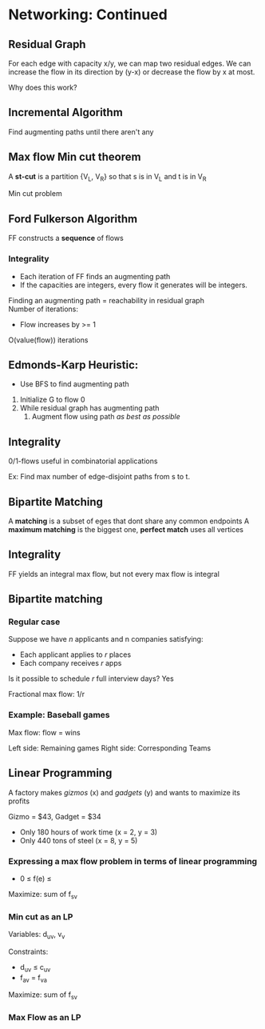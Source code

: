 # Networking: Continued

## Residual Graph

For each edge with capacity x/y, we can map two residual edges. We can increase the flow in its direction by (y-x) or decrease the flow by x at most.

Why does this work?

## Incremental Algorithm

Find augmenting paths until there aren't any

## Max flow Min cut theorem

A **st-cut** is a partition {V<sub>L</sub>, V<sub>R</sub>} so that s is in V<sub>L</sub> and t is in V<sub>R</sub>

Min cut problem

## Ford Fulkerson Algorithm

FF constructs a **sequence** of flows

### Integrality
* Each iteration of FF finds an augmenting path
* If the capacities are integers, every flow it generates will be integers.

Finding an augmenting path = reachability in residual graph  
Number of iterations:  
* Flow increases by >= 1

O(value(flow)) iterations

## Edmonds-Karp Heuristic:
* Use BFS to find augmenting path

1. Initialize G to flow 0
2. While residual graph has augmenting path
   1. Augment flow using path *as best as possible*
   

## Integrality

0/1-flows useful in combinatorial applications

Ex: Find max number of edge-disjoint paths from s to t.

## Bipartite Matching

A **matching** is a subset of eges that dont share any common endpoints
A **maximum matching** is the biggest one, **perfect match** uses all vertices

## Integrality

FF yields an integral max flow, but not every max flow is integral

## Bipartite matching

### Regular case

Suppose we have *n* applicants and n companies satisfying:
* Each applicant applies to *r* places
* Each company receives *r* apps

Is it possible to schedule *r* full interview days? Yes

Fractional max flow: 1/r

### Example: Baseball games

Max flow: flow = wins

Left side: Remaining games
Right side: Corresponding Teams


## Linear Programming

A factory makes *gizmos* (x) and *gadgets* (y) and wants to maximize its profits

Gizmo = $43, Gadget = $34  
* Only 180 hours of work time (x = 2, y = 3)
* Only 440 tons of steel (x = 8, y = 5)

### Expressing a max flow problem in terms of linear programming

* 0 &leq; f(e) &leq; 

Maximize: sum of f<sub>sv</sub>

### Min cut as an LP

Variables: d<sub>uv</sub>, v<sub>v</sub>

Constraints:
* d<sub>uv</sub> &leq; c<sub>uv</sub>
* f<sub>av</sub> = f<sub>va</sub>

Maximize: sum of f<sub>sv</sub>

### Max Flow as an LP

